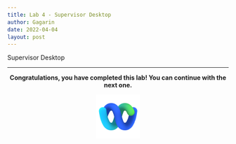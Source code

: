 ```yaml
---
title: Lab 4 - Supervisor Desktop
author: Gagarin
date: 2022-04-04
layout: post
---
```


Supervisor Desktop



---


<p style="text-align:center"><strong>Congratulations, you have completed this lab! You can continue with the next one.</strong></p>
		
<p style="text-align:center;"><img src="/assets/gitbook/images/webex.png" width="100"></p>	

